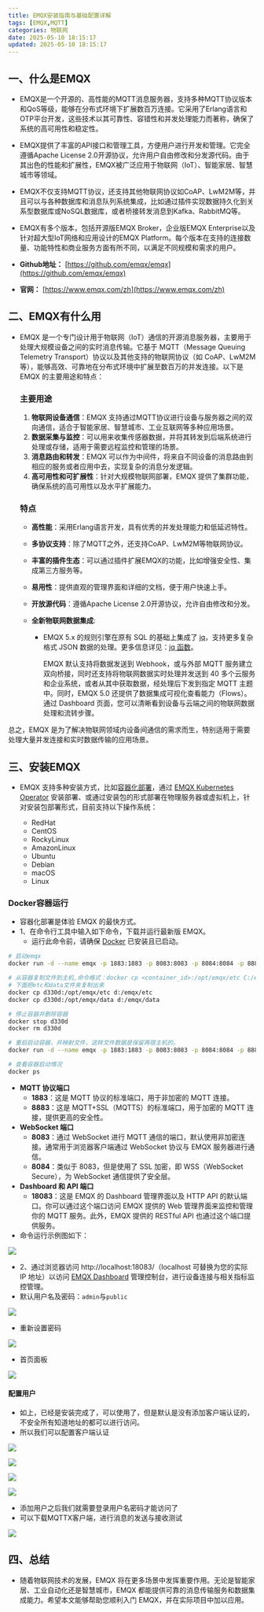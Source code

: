 ```yaml
---
title: EMQX安装指南与基础配置详解
tags: [EMQX,MQTT]
categories: 物联网
date: 2025-05-10 18:15:17
updated: 2025-05-10 18:15:17
---
```


## 一、什么是EMQX
- EMQX是一个开源的、高性能的MQTT消息服务器，支持多种MQTT协议版本和QoS等级，能够在分布式环境下扩展数百万连接。它采用了Erlang语言和OTP平台开发，这些技术以其可靠性、容错性和并发处理能力而著称，确保了系统的高可用性和稳定性。
- EMQX提供了丰富的API接口和管理工具，方便用户进行开发和管理。它完全遵循Apache License 2.0开源协议，允许用户自由修改和分发源代码。由于其出色的性能和扩展性，EMQX被广泛应用于物联网（IoT）、智能家居、智慧城市等领域。
- EMQX不仅支持MQTT协议，还支持其他物联网协议如CoAP、LwM2M等，并且可以与各种数据库和消息队列系统集成，比如通过插件实现数据持久化到关系型数据库或NoSQL数据库，或者桥接转发消息到Kafka、RabbitMQ等。
- EMQX有多个版本，包括开源版EMQX Broker，企业版EMQX Enterprise以及针对超大型IoT网络和应用设计的EMQX Platform。每个版本在支持的连接数量、功能特性和商业服务方面有所不同，以满足不同规模和需求的用户。

- **Github地址：** [https://github.com/emqx/emqx](https://github.com/emqx/emqx)
- **官网：** [https://www.emqx.com/zh](https://www.emqx.com/zh)


<!--more-->

## 二、EMQX有什么用
- EMQX 是一个专门设计用于物联网（IoT）通信的开源消息服务器，主要用于处理大规模设备之间的实时消息传输。它基于 MQTT（Message Queuing Telemetry Transport）协议以及其他支持的物联网协议（如 CoAP、LwM2M等），能够高效、可靠地在分布式环境中扩展至数百万的并发连接。以下是 EMQX 的主要用途和特点：

  ### 主要用途

    1. **物联网设备通信**：EMQX 支持通过MQTT协议进行设备与服务器之间的双向通信，适合于智能家居、智慧城市、工业互联网等多种应用场景。
    2. **数据采集与监控**：可以用来收集传感器数据，并将其转发到后端系统进行处理或存储，适用于需要远程监控和管理的场景。
    3. **消息路由和转发**：EMQX 可以作为中间件，将来自不同设备的消息路由到相应的服务或者应用中去，实现复杂的消息分发逻辑。
    4. **高可用性和可扩展性**：针对大规模物联网部署，EMQX 提供了集群功能，确保系统的高可用性以及水平扩展能力。

  ### 特点

    - **高性能**：采用Erlang语言开发，具有优秀的并发处理能力和低延迟特性。
    - **多协议支持**：除了MQTT之外，还支持CoAP、LwM2M等物联网协议。
    - **丰富的插件生态**：可以通过插件扩展EMQX的功能，比如增强安全性、集成第三方服务等。
    - **易用性**：提供直观的管理界面和详细的文档，便于用户快速上手。
    - **开放源代码**：遵循Apache License 2.0开源协议，允许自由修改和分发。
    - **全新物联网数据集成**:

        - EMQX 5.x 的规则引擎在原有 SQL 的基础上集成了 [jq](https://stedolan.github.io/jq/)，支持更多复杂格式 JSON 数据的处理。更多信息详见：[jq 函数](https://docs.emqx.com/zh/emqx/latest/data-integration/rule-sql-jq.html)。

          EMQX 默认支持将数据发送到 Webhook，或与外部 MQTT 服务建立双向桥接，同时还支持将物联网数据实时处理并发送到 40 多个云服务和企业系统，或者从其中获取数据，经处理后下发到指定 MQTT 主题中。同时，EMQX 5.0 还提供了数据集成可视化查看能力（Flows）。通过 Dashboard 页面，您可以清晰看到设备与云端之间的物联网数据处理和流转步骤。


总之，EMQX 是为了解决物联网领域内设备间通信的需求而生，特别适用于需要处理大量并发连接和实时数据传输的应用场景。

## 三、安装EMQX
- EMQX 支持多种安装方式，比如[容器化部署](https://docs.emqx.com/zh/emqx/latest/deploy/install-docker.html)，通过 [EMQX Kubernetes Operator](https://www.emqx.com/zh/emqx-kubernetes-operator) 安装部署、或通过安装包的形式部署在物理服务器或虚拟机上，针对安装包部署形式，目前支持以下操作系统：

    - RedHat
    - CentOS
    - RockyLinux
    - AmazonLinux
    - Ubuntu
    - Debian
    - macOS
    - Linux

### Docker容器运行

- 容器化部署是体验 EMQX 的最快方式。
- 1、在命令行工具中输入如下命令，下载并运行最新版 EMQX。
    - 运行此命令前，请确保 [Docker](https://www.docker.com/) 已安装且已启动。



```bash
# 启动emqx
docker run -d --name emqx -p 1883:1883 -p 8083:8083 -p 8084:8084 -p 8883:8883 -p 18083:18083 emqx/emqx:5.8.6

# 从容器复制文件到主机,命令格式：docker cp <container_id>:/opt/emqx/etc C:/emqx/etc
# 下面把etc和data文件夹复制出来
docker cp d330d:/opt/emqx/etc d:/emqx/etc
docker cp d330d:/opt/emqx/data d:/emqx/data

# 停止容器并删除容器
docker stop d330d
docker rm d330d

# 重启启动容器，并映射文件，这样文件数据是保留再宿主机的。
docker run -d --name emqx -p 1883:1883 -p 8083:8083 -p 8084:8084 -p 8883:8883  -p 18083:18083 -v d:/emqx/etc:/opt/emqx/etc -v d:/emqx/data:/opt/emqx/data emqx/emqx:5.8.6

# 查看容器启动情况
docker ps

```

- **MQTT 协议端口**
    - **1883**：这是 MQTT 协议的标准端口，用于非加密的 MQTT 连接。
    - **8883**：这是 MQTT+SSL（MQTTS）的标准端口，用于加密的 MQTT 连接，提供更高的安全性。
- **WebSocket 端口**
    - **8083**：通过 WebSocket 进行 MQTT 通信的端口，默认使用非加密连接。通常用于浏览器客户端通过 WebSocket 协议与 EMQX 服务器进行通信。
    - **8084**：类似于 8083，但是使用了 SSL 加密，即 WSS（WebSocket Secure），为 WebSocket 通信提供了安全层。
- **Dashboard 和 API 端口**
    - **18083**：这是 EMQX 的 Dashboard 管理界面以及 HTTP API 的默认端口。你可以通过这个端口访问 EMQX 提供的 Web 管理界面来监控和管理你的 MQTT 服务。此外，EMQX 提供的 RESTful API 也通过这个端口提供服务。
- 命令运行示例图如下：

![](docker1.png)


- 2、通过浏览器访问 http://localhost:18083/（localhost 可替换为您的实际 IP 地址）以访问 [EMQX Dashboard](https://docs.emqx.com/zh/emqx/latest/dashboard/introduction.html) 管理控制台，进行设备连接与相关指标监控管理。
- 默认用户名及密码：`admin`与`public`

![](login.png)

- 重新设置密码

![](initpwd.png)

- 首页面板

![](dashboard.png)

#### 配置用户
- 如上，已经是安装完成了，可以使用了，但是默认是没有添加客户端认证的，不安全所有知道地址的都可以进行访问。
- 所以我们可以配置客户端认证

![](auth1.png)

![](auth2.png)

![](auth3.png)

![](auth4.png)

- 添加用户之后我们就需要登录用户名密码才能访问了
- 可以下载MQTTX客户端，进行消息的发送与接收测试

![](mqttx.png)

## 四、总结
- 随着物联网技术的发展，EMQX 将在更多场景中发挥重要作用。无论是智能家居、工业自动化还是智慧城市，EMQX 都能提供可靠的消息传输服务和数据集成能力。希望本文能够帮助您顺利入门 EMQX，并在实际项目中加以应用。